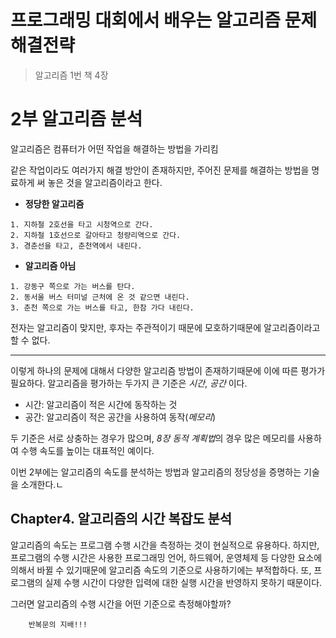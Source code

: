 프로그래밍 대회에서 배우는 알고리즘 문제해결전략
===
> 알고리즘 1번 책 4장

# 2부 알고리즘 분석

알고리즘은 컴퓨터가 어떤 작업을 해결하는 방법을 가리킴

같은 작업이라도 여러가지 해결 방안이 존재하지만, 주어진 문제를 해결하는 방법을 명료하게 써 놓은 것을 알고리즘이라고 한다.

* **정당한 알고리즘**
```
1. 지하철 2호선을 타고 시청역으로 간다.
2. 지하철 1호선으로 갈아타고 청량리역으로 간다.
3. 경춘선을 타고, 춘천역에서 내린다.
```

* **알고리즘 아님**
```
1. 강동구 쪽으로 가는 버스를 탄다.
2. 동서울 버스 터미널 근처에 온 것 같으면 내린다.
3. 춘천 쪽으로 가는 버스를 타고, 한참 가다 내린다.
```

전자는 알고리즘이 맞지만, 후자는 주관적이기 때문에 모호하기때문에 알고리즘이라고 할 수 없다.

 - - -
이렇게 하나의 문제에 대해서 다양한 알고리즘 방법이 존재하기때문에 이에 따른 평가가 필요하다.
알고리즘을 평가하는 두가지 큰 기준은 *시간*, *공간* 이다.
* 시간: 알고리즘이 적은 시간에 동작하는 것
* 공간: 알고리즘이 적은 공간을 사용하여 동작(*메모리*)

두 기준은 서로 상충하는 경우가 많으며, *8장 동적 계획법*의 경우 많은 메모리를 사용하여 수행 속도를 높이는 대표적인 예이다.

이번 2부에는 알고리즘의 속도를 분석하는 방법과 알고리즘의 정당성을 증명하는 기술을 소개한다.ㄴ

## Chapter4. 알고리즘의 시간 복잡도 분석

알고리즘의 속도는 프로그램 수행 시간을 측정하는 것이 현실적으로 유용하다.
하지만, 프로그램의 수행 시간은 사용한 프로그래밍 언어, 하드웨어, 운영체제 등 다양한 요소에 의해서 바뀔 수 있기때문에 알고리즘 속도의 기준으로 사용하기에는 부적합하다. 또, 프로그램의 실제 수행 시간이 다양한 입력에 대한 실행 시간을 반영하지 못하기 때문이다. 

그러면 알고리즘의 수행 시간을 어떤 기준으로 측정해야할까?

```
    반복문의 지배!!!
```

